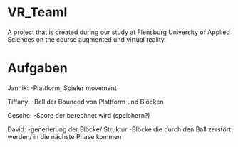 # VR_TeamI
A project that is created during our study at Flensburg University of Applied Sciences on the course augmented und virtual reality.

# Aufgaben
Jannik:
  -Plattform, Spieler movement
 
 Tiffany:
  -Ball der Bounced von Plattform und Blöcken

Gesche:
  -Score der berechnet wird (speichern?)
 
 David:
  -generierung der Blöcke/ Struktur
  -Blöcke die durch den Ball zerstört werden/ in die nächste Phase kommen
